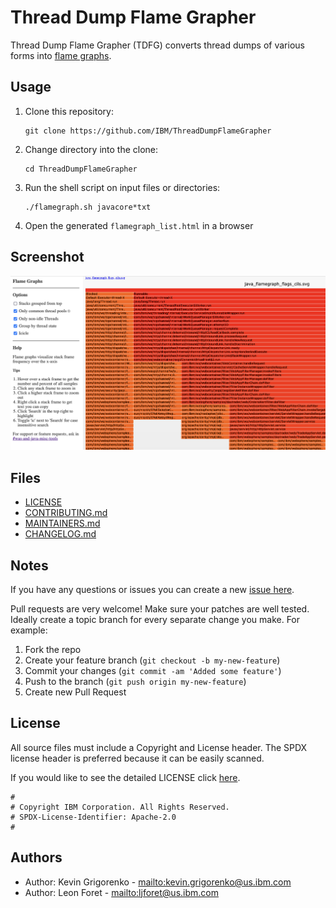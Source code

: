 # Thread Dump Flame Grapher

Thread Dump Flame Grapher (TDFG) converts thread dumps of various forms into [flame graphs](https://www.brendangregg.com/flamegraphs.html).

## Usage

1. Clone this repository:
   ```
   git clone https://github.com/IBM/ThreadDumpFlameGrapher
   ```
1. Change directory into the clone:
   ```
   cd ThreadDumpFlameGrapher
   ```
1. Run the shell script on input files or directories:
   ```
   ./flamegraph.sh javacore*txt
   ```
1. Open the generated `flamegraph_list.html` in a browser

## Screenshot

![Screenshot](tests/screenshot.png "Screenshot")

## Files

* [LICENSE](LICENSE)
* [CONTRIBUTING.md](CONTRIBUTING.md)
* [MAINTAINERS.md](MAINTAINERS.md)
* [CHANGELOG.md](CHANGELOG.md)

## Notes

If you have any questions or issues you can create a new [issue here][issues].

Pull requests are very welcome! Make sure your patches are well tested.
Ideally create a topic branch for every separate change you make. For
example:

1. Fork the repo
2. Create your feature branch (`git checkout -b my-new-feature`)
3. Commit your changes (`git commit -am 'Added some feature'`)
4. Push to the branch (`git push origin my-new-feature`)
5. Create new Pull Request

## License

All source files must include a Copyright and License header. The SPDX license header is 
preferred because it can be easily scanned.

If you would like to see the detailed LICENSE click [here](LICENSE).

```text
#
# Copyright IBM Corporation. All Rights Reserved.
# SPDX-License-Identifier: Apache-2.0
#
```
## Authors

- Author: Kevin Grigorenko - <mailto:kevin.grigorenko@us.ibm.com>
- Author: Leon Foret - <mailto:ljforet@us.ibm.com>

[issues]: https://github.com/IBM/ThreadDumpFlameGrapher/issues/new

